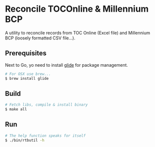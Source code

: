 # Reconcile TOCOnline & Millennium BCP

A utility to reconcile records from TOC Online (Excel file) and Millennium BCP (loosely formatted CSV file...).

## Prerequisites

Next to Go, yo need to install [glide](https://github.com/Masterminds/glide) for package management.

~~~bash
# For OSX use brew...
$ brew install glide
~~~

## Build

~~~bash
# Fetch libs, compile & install binary
$ make all
~~~

## Run

~~~bash
# The help function speaks for itself
$ ./bin/rtbutil -h
~~~
